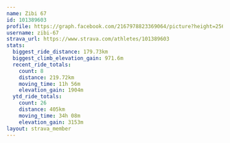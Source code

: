 ```yaml
---
name: Zibi 67
id: 101389603
profile: https://graph.facebook.com/2167978823369064/picture?height=256&width=256
username: zibi-67
strava_url: https://www.strava.com/athletes/101389603
stats:
  biggest_ride_distance: 179.73km
  biggest_climb_elevation_gain: 971.6m
  recent_ride_totals:
    count: 8
    distance: 219.72km
    moving_time: 11h 56m
    elevation_gain: 1904m
  ytd_ride_totals:
    count: 26
    distance: 405km
    moving_time: 34h 08m
    elevation_gain: 3153m
layout: strava_member
--- 
```

